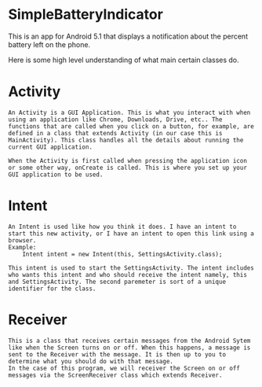 # SimpleBatteryIndicator

This is an app for Android 5.1 that displays a notification about the percent battery left on the phone.

Here is some high level understanding of what main certain classes do.

# Activity

	An Activity is a GUI Application. This is what you interact with when using an application like Chrome, Downloads, Drive, etc.. The functions that are called when you click on a button, for example, are defined in a class that extends Activity (in our case this is MainActivity). This class handles all the details about running the current GUI application.

	When the Activity is first called when pressing the application icon or some other way, onCreate is called. This is where you set up your GUI application to be used.

# Intent

	An Intent is used like how you think it does. I have an intent to start this new activity, or I have an intent to open this link using a browser.
	Example:
		Intent intent = new Intent(this, SettingsActivity.class);

	This intent is used to start the SettingsActivity. The intent includes who wants this intent and who should receive the intent namely, this and SettingsActivity. The second paremeter is sort of a unique identifier for the class.

# Receiver

	This is a class that receives certain messages from the Android Sytem like when the Screen turns on or off. When this happens, a message is sent to the Receiver with the message. It is then up to you to determine what you should do with that message.
	In the case of this program, we will receiver the Screen on or off messages via the ScreenReceiver class which extends Receiver.


